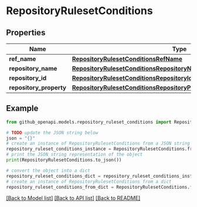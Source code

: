 # RepositoryRulesetConditions


## Properties

Name | Type | Description | Notes
------------ | ------------- | ------------- | -------------
**ref_name** | [**RepositoryRulesetConditionsRefName**](RepositoryRulesetConditionsRefName.md) |  | [optional] 
**repository_name** | [**RepositoryRulesetConditionsRepositoryNameTargetRepositoryName**](RepositoryRulesetConditionsRepositoryNameTargetRepositoryName.md) |  | 
**repository_id** | [**RepositoryRulesetConditionsRepositoryIdTargetRepositoryId**](RepositoryRulesetConditionsRepositoryIdTargetRepositoryId.md) |  | 
**repository_property** | [**RepositoryRulesetConditionsRepositoryPropertyTargetRepositoryProperty**](RepositoryRulesetConditionsRepositoryPropertyTargetRepositoryProperty.md) |  | 

## Example

```python
from github_openapi.models.repository_ruleset_conditions import RepositoryRulesetConditions

# TODO update the JSON string below
json = "{}"
# create an instance of RepositoryRulesetConditions from a JSON string
repository_ruleset_conditions_instance = RepositoryRulesetConditions.from_json(json)
# print the JSON string representation of the object
print(RepositoryRulesetConditions.to_json())

# convert the object into a dict
repository_ruleset_conditions_dict = repository_ruleset_conditions_instance.to_dict()
# create an instance of RepositoryRulesetConditions from a dict
repository_ruleset_conditions_from_dict = RepositoryRulesetConditions.from_dict(repository_ruleset_conditions_dict)
```
[[Back to Model list]](../README.md#documentation-for-models) [[Back to API list]](../README.md#documentation-for-api-endpoints) [[Back to README]](../README.md)


